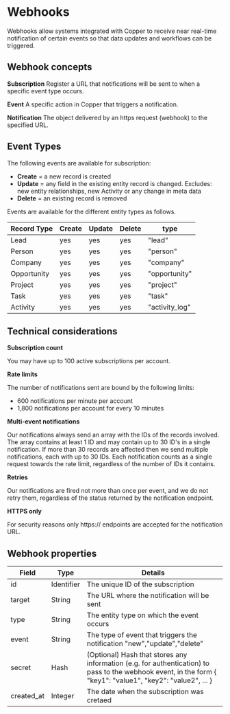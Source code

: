# Webhooks

Webhooks allow systems integrated with Copper to receive near real-time notification of certain events so that data updates and workflows can be triggered.

Webhook concepts
-----

**Subscription**
Register a URL that notifications will be sent to when a specific event type occurs.

**Event**
A specific action in Copper that triggers a notification.

**Notification**
The object delivered by an https request (webhook) to the specified URL.

Event Types
-----

The following events are available for subscription:
- **Create** = a new record is created
- **Update** = any field in the existing entity record is changed. Excludes: new entity relationships, new Activity or any change in meta data
- **Delete** = an existing record is removed

Events are available for the different entity types as follows.

| Record Type | Create | Update | Delete | type  |
| ----------- | ------ | ------ | ------ | ----- |
| Lead        | yes    | yes    | yes    | "lead"|
| Person      | yes    | yes    | yes    | "person"|
| Company     | yes    | yes    | yes    | "company" |
| Opportunity | yes    | yes    | yes    | "opportunity"|
| Project     | yes    | yes    | yes    | "project"|
| Task        | yes    | yes    | yes    | "task"|
| Activity    | yes    | yes    | yes    | "activity_log"|

Technical considerations
-----
**Subscription count**

You may have up to 100 active subscriptions per account.

**Rate limits**

The number of notifications sent are bound by the following limits:
- 600 notifications per minute per account
- 1,800 notifications per account for every 10 minutes

**Multi-event notifications**

Our notifications always send an array with the IDs of the records involved. The array contains at least 1 ID and may contain up to 30 ID's in a single notification. If more than 30 records are affected then we send multiple notifications, each with up to 30 IDs. Each notification counts as a single request towards the rate limit, regardless of the number of IDs it contains.

**Retries**

Our notifications are fired not more than once per event, and we do not retry them, regardless of the status returned by the notification endpoint.

**HTTPS only**

For security reasons only https:// endpoints are accepted for the notification URL.

Webhook properties
----

|     Field      |    Type    |                           Details                           |
| -------------- | ---------- | ----------------------------------------------------------- |
| id             | Identifier | The unique ID of the subscription                           |
| target         | String     | The URL where the notification will be sent                 |
| type           | String     | The entity type on which the event occurs                   |
| event          | String     | The type of event that triggers the notification "new","update","delete"            |
| secret         | Hash       | (Optional) Hash that stores any information (e.g. for authentication) to pass to the webhook event, in the form { "key1": "value1", "key2": "value2", ... } |
| created_at     | Integer    | The date when the subscription was cretaed                  |
